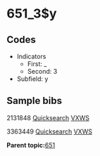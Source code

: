 # 651\_3$y

## Codes

-   Indicators
    -   First: \_
    -   Second: 3
-   Subfield: y

## Sample bibs

2131848 [Quicksearch](https://search.library.yale.edu/catalog/2131848) [VXWS](http://prodorbis.library.yale.edu:7014/vxws/GetHoldingsService?bibId=2131848)

3363449 [Quicksearch](https://search.library.yale.edu/catalog/3363449) [VXWS](http://prodorbis.library.yale.edu:7014/vxws/GetHoldingsService?bibId=3363449)

**Parent topic:**[651](../../tags/651/651.md)

